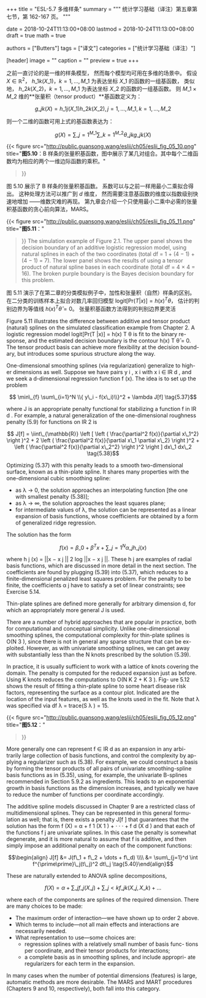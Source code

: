 +++
title = "ESL-5.7 多维样条"
summary = """
统计学习基础（译注）第五章第七节，第 162-167 页。
"""

date = 2018-10-24T11:13:00+08:00
lastmod = 2018-10-24T11:13:00+08:00
draft = true
math = true

authors = ["Butters"]
tags = ["译文"]
categories = ["统计学习基础（译注）"]

[header]
image = ""
caption = ""
preview = true
+++

之前一直讨论的是一维的样条模型，
然而每个模型均可用在多维的场景中。
假设 $X \in \mathbb{R}^2$，
$h\_{1k}(X\_1)$，$k=1,\dots,M\_1$ 为表达坐标 $X\_1$ 的函数的一组基函数，
类似地，
$h\_{2k}(X\_2)$，$k=1,\dots,M\_1$ 为表达坐标 $X\_2$ 的函数的一组基函数。
则 $M\_1 \times M\_2$ 维的**张量积（tensor product）**基函数定义为：

$$ g\_{jk}(X) = h\_{1j}(X\_1) h\_{2k}(X\_2),
j = 1,\dots,M\_1, k = 1, \dots, M\_2 \tag{5.35}$$

则一个二维的函数可用上式的基函数表达为：

$$ g(X) = \sum\_{j=1}^{M\_1} \sum\_{k=1}^{M\_2} \theta\_{jk}g\_{jk}(X) \tag{5.36}$$

{{< figure src="http://public.guansong.wang/eslii/ch05/eslii_fig_05_10.png"
  title="**图5.10**：B 样条的张量积基函数，图中展示了某几对组合。其中每个二维函数均为相应的两个一维边际函数的乘积。"
>}}

图 5.10 展示了 B 样条的张量积基函数。
系数可以与之前一样用最小二乘拟合得出。
这种处理方法可以推广到 $d$ 维度，
然而需要注意基函数的维度以指数级别快速地增加
——维数灾难的再现。
第九章会介绍一个只使用最小二乘中必需的张量积基函数的贪心前向算法，MARS。

{{< figure src="http://public.guansong.wang/eslii/ch05/eslii_fig_05_11.png"
  title="**图5.11**："
>}}
The simulation example of Figure 2.1. The upper panel shows the
decision boundary of an additive logistic regression model, using natural splines
in each of the two coordinates (total df = 1 + (4 − 1) + (4 − 1) = 7). The lower
panel shows the results of using a tensor product of natural spline bases in each
coordinate (total df = 4 × 4 = 16). The broken purple boundary is the Bayes
decision boundary for this problem.

图 5.11 演示了在第二章的分类模拟例子中，加性和张量积（自然）样条的区别。
在二分类的训练样本上拟合对数几率回归模型 $\text{logit}[\text{Pr}(T|x)]=h(x)^T\theta$，
估计的判别边界为等值线 $h(x)^T\hat{\theta} = 0$。
张量积基函数方法得到的判别边界更灵活

Figure 5.11 illustrates the difference between additive and tensor product
(natural) splines on the simulated classification example from Chapter 2.
A logistic regression model logit[Pr(T |x)] = h(x) T θ is fit to the binary re-
sponse, and the estimated decision boundary is the contour h(x) T θ̂ = 0.
The tensor product basis can achieve more flexibility at the decision bound-
ary, but introduces some spurious structure along the way.

One-dimensional smoothing splines (via regularization) generalize to high-
er dimensions as well. Suppose we have pairs y i , x i with x i ∈ IR d , and we
seek a d-dimensional regression function f (x). The idea is to set up the
problem

$$ \min\_{f} \sum\_{i=1}^N \\{ y\_i - f(x\_i)\\}^2 + \lambda J[f] \tag{5.37}$$

where J is an appropriate penalty functional for stabilizing a function f in
IR d . For example, a natural generalization of the one-dimensional roughness
penalty (5.9) for functions on IR 2 is

$$ J[f] = \iint\_{\mathbb{R}} \left [
  \left ( \frac{\partial^2 f(x)}{\partial x\_1^2} \right )^2 +
  2 \left ( \frac{\partial^2 f(x)}{\partial x\_1 \partial x\_2} \right )^2 +
  \left ( \frac{\partial^2 f(x)}{\partial x\_2^2} \right )^2
\right ] dx\_1 dx\_2 \tag{5.38}$$

Optimizing (5.37) with this penalty leads to a smooth two-dimensional
surface, known as a thin-plate spline. It shares many properties with the
one-dimensional cubic smoothing spline:

* as λ → 0, the solution approaches an interpolating function [the one
with smallest penalty (5.38)];
* as λ → ∞, the solution approaches the least squares plane;
* for intermediate values of λ, the solution can be represented as a
linear expansion of basis functions, whose coefficients are obtained
by a form of generalized ridge regression.

The solution has the form

$$ f(x) = \beta\_0 + \beta^T x + \sum\_{j=1}^N \alpha\_j h\_j(x) \tag{5.39}$$

where h j (x) = ||x − x j || 2 log ||x − x j ||. These h j are examples of radial
basis functions, which are discussed in more detail in the next section. The
coefficients are found by plugging (5.39) into (5.37), which reduces to a
finite-dimensional penalized least squares problem. For the penalty to be
finite, the coefficients α j have to satisfy a set of linear constraints; see
Exercise 5.14.

Thin-plate splines are defined more generally for arbitrary dimension d,
for which an appropriately more general J is used.

There are a number of hybrid approaches that are popular in practice,
both for computational and conceptual simplicity. Unlike one-dimensional
smoothing splines, the computational complexity for thin-plate splines is
O(N 3 ), since there is not in general any sparse structure that can be ex-
ploited. However, as with univariate smoothing splines, we can get away
with substantially less than the N knots prescribed by the solution (5.39).

In practice, it is usually sufficient to work with a lattice of knots covering
the domain. The penalty is computed for the reduced expansion just as
before. Using K knots reduces the computations to O(N K 2 + K 3 ). Fig-
ure 5.12 shows the result of fitting a thin-plate spline to some heart disease
risk factors, representing the surface as a contour plot. Indicated are the
location of the input features, as well as the knots used in the fit. Note that
λ was specified via df λ = trace(S λ ) = 15.

{{< figure src="http://public.guansong.wang/eslii/ch05/eslii_fig_05_12.png"
  title="**图5.12**："
>}}

More generally one can represent f ∈ IR d as an expansion in any arbi-
trarily large collection of basis functions, and control the complexity by ap-
plying a regularizer such as (5.38). For example, we could construct a basis
by forming the tensor products of all pairs of univariate smoothing-spline
basis functions as in (5.35), using, for example, the univariate B-splines
recommended in Section 5.9.2 as ingredients. This leads to an exponential
growth in basis functions as the dimension increases, and typically we have
to reduce the number of functions per coordinate accordingly.

The additive spline models discussed in Chapter 9 are a restricted class
of multidimensional splines. They can be represented in this general formu-
lation as well; that is, there exists a penalty J[f ] that guarantees that the
solution has the form f (X) = α + f 1 (X 1 ) + · · · + f d (X d ) and that each of
the functions f j are univariate splines. In this case the penalty is somewhat
degenerate, and it is more natural to assume that f is additive, and then
simply impose an additional penalty on each of the component functions:

$$\begin{align} J[f] &=
  J(f\_1 + f\_2 + \dots + f\_d) \\\\ &=
  \sum\_{j=1}^d \int f^{\prime\prime}\_j(t\_j)^2 dt\_j
\tag{5.40}\end{align}$$

These are naturally extended to ANOVA spline decompositions,

$$ f(X) = \alpha +
  \sum\_j f\_j(X\_j) + \sum\_{j < k} f\_{jk}(X\_j, X\_k) + \dots \tag{5.41}$$

where each of the components are splines of the required dimension. There
are many choices to be made:

* The maximum order of interaction—we have shown up to order 2
above.
* Which terms to include—not all main effects and interactions are
necessarily needed.
* What representation to use—some choices are:
  - regression splines with a relatively small number of basis func-
  tions per coordinate, and their tensor products for interactions;
  - a complete basis as in smoothing splines, and include appropri-
  ate regularizers for each term in the expansion.

In many cases when the number of potential dimensions (features) is large,
automatic methods are more desirable. The MARS and MART procedures
(Chapters 9 and 10, respectively), both fall into this category.
